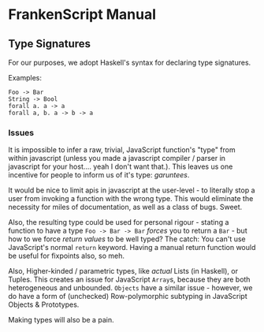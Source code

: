 FrankenScript Manual
====================

## Type Signatures

For our purposes, we adopt Haskell's syntax for declaring type signatures.

Examples:

```
Foo -> Bar
String -> Bool
forall a. a -> a
forall a, b. a -> b -> a
```


### Issues

It is impossible to infer a raw, trivial, JavaScript function's "type" from
within javascript (unless you made a javascript compiler / parser in javascript
for your host.... yeah I don't want that.). This leaves us one incentive for
people to inform us of it's type: _garuntees_.

It would be nice to limit apis in javascript at the user-level - to literally
stop a user from invoking a function with the wrong type. This would eliminate
the necessity for miles of documentation, as well as a class of bugs. Sweet.

Also, the resulting type could be used for personal rigour - stating a function
to have a type `Foo -> Bar -> Bar` _forces_ you to return a `Bar` - but how to we
force _return values_ to be well typed? The catch: You can't use JavaScript's normal
`return` keyword. Having a manual return function would be useful for fixpoints
also, so meh.

Also, Higher-kinded / parametric types, like _actual_ Lists (in Haskell), or Tuples.
This creates an issue for JavaScript `Array`s, because they are both heterogeneous
and unbounded. `Objects` have a similar issue - however, we do have a form of
(unchecked) Row-polymorphic subtyping in JavaScript Objects & Prototypes.

Making types will also be a pain.
